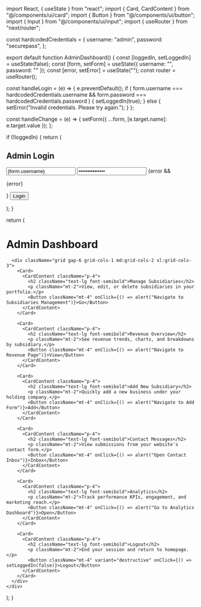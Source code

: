 import React, { useState } from "react";
import { Card, CardContent } from "@/components/ui/card";
import { Button } from "@/components/ui/button";
import { Input } from "@/components/ui/input";
import { useRouter } from "next/router";

const hardcodedCredentials = {
  username: "admin",
  password: "securepass",
};

export default function AdminDashboard() {
  const [loggedIn, setLoggedIn] = useState(false);
  const [form, setForm] = useState({ username: "", password: "" });
  const [error, setError] = useState("");
  const router = useRouter();

  const handleLogin = (e) => {
    e.preventDefault();
    if (
      form.username === hardcodedCredentials.username &&
      form.password === hardcodedCredentials.password
    ) {
      setLoggedIn(true);
    } else {
      setError("Invalid credentials. Please try again.");
    }
  };

  const handleChange = (e) => {
    setForm({ ...form, [e.target.name]: e.target.value });
  };

  if (!loggedIn) {
    return (
      <div className="min-h-screen flex items-center justify-center bg-gray-100">
        <Card className="w-full max-w-sm">
          <CardContent className="p-6">
            <h2 className="text-2xl font-bold mb-4 text-center">Admin Login</h2>
            <form onSubmit={handleLogin} className="space-y-4">
              <Input
                type="text"
                name="username"
                placeholder="Username"
                value={form.username}
                onChange={handleChange}
                required
              />
              <Input
                type="password"
                name="password"
                placeholde9r="Password"
                value={form.password}
                onChange={handleChange}
                required
              />
              {error && <p className="text-red-500 text-sm">{error}</p>}
              <Button type="submit" className="w-full">
                Login
              </Button>
            </form>
          </CardContent>
        </Card>
      </div>
    );
  }

  return (
    <div className="min-h-screen bg-gray-100 p-6">
      <h1 className="text-3xl font-bold mb-6 text-center">Admin Dashboard</h1>

      <div className="grid gap-6 grid-cols-1 md:grid-cols-2 xl:grid-cols-3">
        <Card>
          <CardContent className="p-4">
            <h2 className="text-lg font-semibold">Manage Subsidiaries</h2>
            <p className="mt-2">View, edit, or delete subsidiaries in your portfolio.</p>
            <Button className="mt-4" onClick={() => alert("Navigate to Subsidiaries Management")}>Go</Button>
          </CardContent>
        </Card>

        <Card>
          <CardContent className="p-4">
            <h2 className="text-lg font-semibold">Revenue Overview</h2>
            <p className="mt-2">See revenue trends, charts, and breakdowns by subsidiary.</p>
            <Button className="mt-4" onClick={() => alert("Navigate to Revenue Page")}>View</Button>
          </CardContent>
        </Card>

        <Card>
          <CardContent className="p-4">
            <h2 className="text-lg font-semibold">Add New Subsidiary</h2>
            <p className="mt-2">Quickly add a new business under your holding company.</p>
            <Button className="mt-4" onClick={() => alert("Navigate to Add Form")}>Add</Button>
          </CardContent>
        </Card>

        <Card>
          <CardContent className="p-4">
            <h2 className="text-lg font-semibold">Contact Messages</h2>
            <p className="mt-2">View submissions from your website's contact form.</p>
            <Button className="mt-4" onClick={() => alert("Open Contact Inbox")}>Inbox</Button>
          </CardContent>
        </Card>

        <Card>
          <CardContent className="p-4">
            <h2 className="text-lg font-semibold">Analytics</h2>
            <p className="mt-2">Track performance KPIs, engagement, and marketing reach.</p>
            <Button className="mt-4" onClick={() => alert("Go to Analytics Dashboard")}>Open</Button>
          </CardContent>
        </Card>

        <Card>
          <CardContent className="p-4">
            <h2 className="text-lg font-semibold">Logout</h2>
            <p className="mt-2">End your session and return to homepage.</p>
            <Button className="mt-4" variant="destructive" onClick={() => setLoggedIn(false)}>Logout</Button>
          </CardContent>
        </Card>
      </div>
    </div>
  );
}
